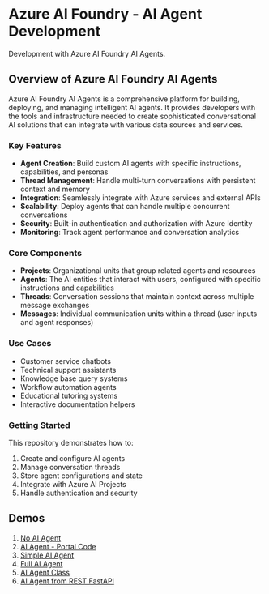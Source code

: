 # Azure AI Foundry - AI Agent Development

Development with Azure AI Foundry AI Agents.

## Overview of Azure AI Foundry AI Agents

Azure AI Foundry AI Agents is a comprehensive platform for building, deploying, and managing intelligent AI agents. It provides developers with the tools and infrastructure needed to create sophisticated conversational AI solutions that can integrate with various data sources and services.

### Key Features

- **Agent Creation**: Build custom AI agents with specific instructions, capabilities, and personas
- **Thread Management**: Handle multi-turn conversations with persistent context and memory
- **Integration**: Seamlessly integrate with Azure services and external APIs
- **Scalability**: Deploy agents that can handle multiple concurrent conversations
- **Security**: Built-in authentication and authorization with Azure Identity
- **Monitoring**: Track agent performance and conversation analytics

### Core Components

- **Projects**: Organizational units that group related agents and resources
- **Agents**: The AI entities that interact with users, configured with specific instructions and capabilities
- **Threads**: Conversation sessions that maintain context across multiple message exchanges
- **Messages**: Individual communication units within a thread (user inputs and agent responses)

### Use Cases

- Customer service chatbots
- Technical support assistants
- Knowledge base query systems
- Workflow automation agents
- Educational tutoring systems
- Interactive documentation helpers

### Getting Started

This repository demonstrates how to:
1. Create and configure AI agents
2. Manage conversation threads
3. Store agent configurations and state
4. Integrate with Azure AI Projects
5. Handle authentication and security

## Demos

1. [No AI Agent](./demos/1-noaiagent-rag-chatbot.py)
2. [AI Agent - Portal Code](./demos/2-use-agent-portal-code.py)
3. [Simple AI Agent](./demos/3-create-simple-agent.py)
4. [Full AI Agent](./demos/4-create-full-agent.py)
5. [AI Agent Class](./demos/5-full-agent-class.py)
6. [AI Agent from REST FastAPI](./demos/6-fastapi-agent.py)